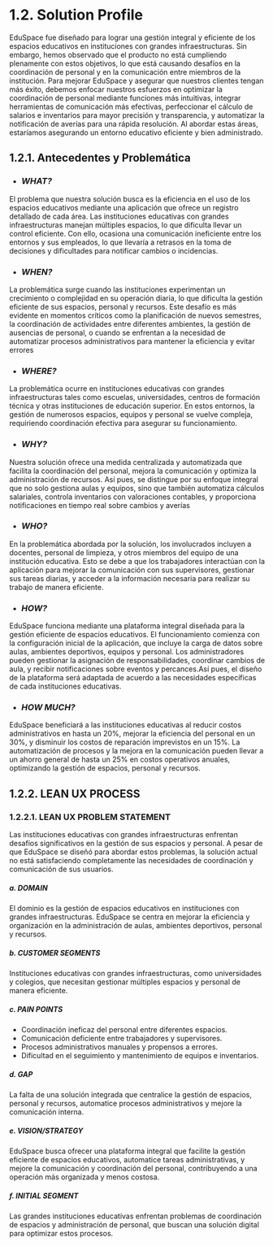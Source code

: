 # 1.2. Solution Profile

EduSpace fue diseñado para lograr una gestión integral y eficiente de los espacios educativos en 
instituciones con grandes infraestructuras. Sin embargo, hemos observado que el producto no está 
cumpliendo plenamente con estos objetivos, lo que está causando desafíos en la coordinación de personal 
y en la comunicación entre miembros de la institución. Para mejorar EduSpace y asegurar que 
nuestros clientes tengan más éxito, debemos enfocar nuestros esfuerzos en optimizar la coordinación 
de personal mediante funciones más intuitivas, integrar herramientas de 
comunicación más efectivas, perfeccionar el cálculo de salarios e inventarios para mayor 
precisión y transparencia, y automatizar la notificación de averías para una rápida resolución. 
Al abordar estas áreas, estaríamos asegurando un entorno educativo eficiente y bien administrado.

## 1.2.1. Antecedentes y Problemática

- ### _WHAT?_

El problema que nuestra solución busca es la eficiencia en el uso de los 
espacios educativos mediante una aplicación que ofrece un registro detallado de cada área. 
Las instituciones educativas con grandes infraestructuras manejan múltiples espacios, 
lo que dificulta llevar un control eficiente. Con ello, ocasiona una comunicación ineficiente 
entre los entornos y sus empleados, lo que llevaría a retrasos en la toma de decisiones 
y dificultades para notificar cambios o incidencias.

- ### _WHEN?_

La problemática surge cuando las instituciones experimentan un crecimiento o 
complejidad en su operación diaria, lo que dificulta la gestión eficiente de sus espacios, 
personal y recursos. Este desafío es más evidente en momentos críticos como la planificación 
de nuevos semestres, la coordinación de actividades entre diferentes ambientes, la gestión de 
ausencias de personal, o cuando se enfrentan a la necesidad de automatizar procesos administrativos 
para mantener la eficiencia y evitar errores

- ### _WHERE?_

La problemática ocurre en instituciones educativas 
con grandes infraestructuras tales como escuelas, universidades, 
centros de formación técnica y otras instituciones de educación superior. 
En estos entornos, la gestión de numerosos espacios, equipos y personal se vuelve compleja, 
requiriendo coordinación efectiva para asegurar su funcionamiento.

- ### _WHY?_

Nuestra solución ofrece una medida centralizada y automatizada 
que facilita la coordinación del personal, mejora la comunicación y 
optimiza la administración de recursos. Así pues, se distingue por su 
enfoque integral que no solo gestiona aulas y equipos, sino que también 
automatiza cálculos salariales, controla inventarios con valoraciones contables, 
y proporciona notificaciones en tiempo real sobre cambios y averías

- ### _WHO?_

En la problemática abordada por la solución, 
los involucrados incluyen a docentes, personal de limpieza, 
y otros miembros del equipo de una institución educativa. 
Esto se debe a que los trabajadores interactúan con la aplicación 
para mejorar la comunicación con sus supervisores, gestionar sus tareas diarias, 
y acceder a la información necesaria para realizar su trabajo de manera eficiente.

- ### _HOW?_

EduSpace funciona mediante una plataforma integral diseñada para la 
gestión eficiente de espacios educativos. El funcionamiento comienza con la 
configuración inicial de la aplicación, que incluye la carga de datos sobre aulas, 
ambientes deportivos, equipos y personal. Los administradores pueden gestionar la 
asignación de responsabilidades, coordinar cambios de aula, y recibir notificaciones 
sobre eventos y percances.Así pues, el diseño de la plataforma será adaptada de acuerdo 
a las necesidades específicas de cada instituciones educativas.


- ### _HOW MUCH?_

EduSpace beneficiará a las instituciones educativas al reducir costos administrativos 
en hasta un 20%, mejorar la eficiencia del personal en un 30%, y disminuir los costos 
de reparación imprevistos en un 15%. La automatización de procesos y la mejora en la comunicación 
pueden llevar a un ahorro general de hasta un 25% en costos operativos anuales, optimizando la gestión 
de espacios, personal y recursos.


## 1.2.2. LEAN UX PROCESS

### 1.2.2.1. LEAN UX PROBLEM STATEMENT

Las instituciones educativas con grandes infraestructuras enfrentan 
desafíos significativos en la gestión de sus espacios y personal. 
A pesar de que EduSpace se diseñó para abordar estos problemas, 
la solución actual no está satisfaciendo completamente las necesidades de 
coordinación y comunicación de sus usuarios.

##### **a. DOMAIN**

El dominio es la gestión de espacios educativos en instituciones 
con grandes infraestructuras. EduSpace se centra en mejorar la eficiencia 
y organización en la administración de aulas, ambientes deportivos, personal y recursos.


##### **b. CUSTOMER SEGMENTS** 

Instituciones educativas con grandes infraestructuras, 
como universidades y colegios, que necesitan gestionar 
múltiples espacios y personal de manera eficiente.

##### **c. PAIN POINTS**

- Coordinación ineficaz del personal entre diferentes espacios.
- Comunicación deficiente entre trabajadores y supervisores.
- Procesos administrativos manuales y propensos a errores.
- Dificultad en el seguimiento y mantenimiento de equipos e inventarios.

##### **d. GAP**

La falta de una solución integrada que centralice la gestión de espacios, personal y recursos,
automatice procesos administrativos y mejore la comunicación interna.

##### **e. VISION/STRATEGY**

EduSpace busca ofrecer una plataforma integral que facilite la gestión eficiente de 
espacios educativos, automatice tareas administrativas, y mejore la comunicación y coordinación 
del personal, contribuyendo a una operación más organizada y menos costosa.

##### **f. INITIAL SEGMENT**

Las grandes instituciones educativas enfrentan problemas de coordinación de espacios 
y administración de personal, que buscan una solución digital para optimizar estos procesos.
